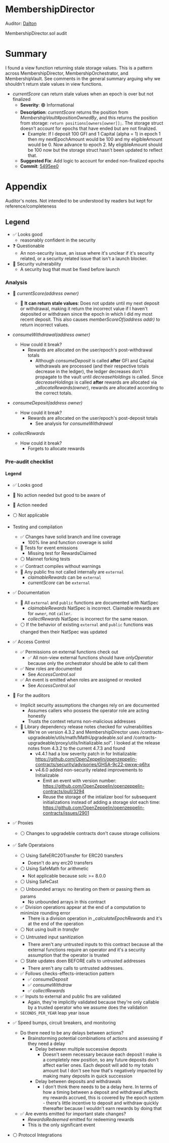 # MembershipDirector
Auditor: [Dalton](https://github.com/daltyboy11)

MembershipDirector.sol audit

# Summary

I found a view function returning stale storage values. This is a pattern across MembershipDirector,
MembershipOrchestrator, and MembershipVault. See comments in the general summary arguing why we shouldn't
return stale values in view functions.

* _currentScore_ can return stale values when an epoch is over but not finalized
  * **Severity**: 🟢 Informational
  * **Description**: _currentScore_ returns the position from _MembershipVault#positionOwnedBy_, and
  this returns the position from storage: `return positions[owners[owner]];`. The storage struct doesn't
  account for epochs that have ended but are not finalized.
    * Example: If I deposit 100 GFI and 1 Capital (alpha = 1) in epoch 1 then my nextEpochAmount would be
      100 and my eligibleAmount would be 0. Now advance to epoch 2. My eligibleAmount should be 100 now but
      the storage struct hasn't been updated to reflect that.
  * **Suggested Fix**: Add logic to account for ended non-finalized epochs 
  * **Commit**: [5495ee0](https://github.com/warbler-labs/mono/pull/1069/commits/5495ee01daa5e24b86a32a3be2dea71c5b83db61)

# Appendix
Auditor's notes. Not intended to be understood by readers but kept for reference/completeness

## Legend
* ✅ Looks good
  * reasonably confident in the security
* ❓ Questionable
  * An non-security issue, an issue where it's unclear if it's security related, or a security
    related issue that isn't a launch blocker.
* 🛑 Security vulnerability
  * A security bug that must be fixed before launch

### Analysis
- 🛑 _currentScore(address owner)_
  - 🛑 **It can return stale values**: Does not update until my next deposit or withdrawal, making
    it return the incorrect value if I haven't deposited or withdrawn since the epoch in which I
    did my most recent deposit. This also causes _memberScoreOf(address addr)_ to return incorrect
    values.

- _consumeWithdrawal(address owner)_
  - How could it break?
    - Rewards are allocated on the user/epoch's post-withdrawal totals
      - Although _consumeDeposit_ is called **after** GFI and Capital withdrawals are processed (and
        their respective totals decrease in the ledger), the ledger decreases don't propagate to the
        vault until _decreaseHoldings_ is called. Since _decreaseHoldings_ is called **after** rewards
        are allocated via _\_allocateRewards(owner)_, rewards are allocated according to the correct
        totals.
  
- _consumeDeposit(address owner)_
  - How could it break?
    - Rewards are allocated on the user/epoch's post-deposit totals
      - See analysis for _consumeWithdrawal_

- _collectRewards_
  - How could it break?
    - Forgets to allocate rewards


### Pre-audit checklist
#### Legend
* ✅ Looks good
* 🚧 No action needed but good to be aware of
* 🛑 Action needed
* ⚪ Not applicable

* Testing and compilation
  * ✅ Changes have solid branch and line coverage
    * 100% line and function coverage is solid
  * 🚧 Tests for event emissions
    *  Missing test for RewardsClaimed
  * ⚪ Mainnet forking tests
  * ✅ Contract compiles without warnings
  * 🛑 Any public fns not called internally are `external`
    * _claimableRewards_ can be `external`
    * _currentScore_ can be `external`

* ✅ Documentation
  * 🛑 All `external` and `public` functions are documented with NatSpec
    * _claimableRewards_ NatSpec is incorrect. Claimable rewards are for `owner`, not `caller`.
    * _collectRewards_ NatSpec is incorrect for the same reason.
  * ⚪ If the behavior of existing `external` and `public` functions was changed then their NatSpec was updated

* ✅ Access Control
  * ✅ Permissions on external functions check out
    * ✅ All non-view external functions should have _onlyOperator_ because only the orchestrator should be able to call them
  * ✅ New roles are documented
    * See _AccessControl.sol_
  * ✅ An event is emitted when roles are assigned or revoked
    * See _AccessControl.sol_

* 🚧 For the auditors
  * Implicit security assumptions the changes rely on are documented
    * Assumes callers who possess the operator role are acting honestly
    * Trusts the context returns non-malicious addresses
  * 🚧 Library dependency release notes checked for vulnerabilities
    * We're on version 4.3.2 and MembershipDirector uses /contracts-upgradeable/utils/math/MathUpgradeable.sol and
      /contracts-upgradeable/proxy/utils/Initializable.sol". I looked at the release notes from 4.3.2 to the current
      4.7.3 and found
      * v4.4.1 had a low severity patch in for Initializable: https://github.com/OpenZeppelin/openzeppelin-contracts/security/advisories/GHSA-9c22-pwxw-p6hx
      * v4.6.0 added non-security related improvements to Initializable
        * Emit an event with version number: https://github.com/OpenZeppelin/openzeppelin-contracts/pull/3294
        * Reuse the storage of the intializer bool for subsequent initializations instead of adding a storage slot each time: https://github.com/OpenZeppelin/openzeppelin-contracts/issues/2901 

* ✅ Proxies
  * ⚪ Changes to upgradeble contracts don't cause storage collisions

* ✅ Safe Operataions
  * ⚪ Using SafeERC20Transfer for ERC20 transfers
    * Doesn't do any erc20 transfers
  * ⚪ Using SafeMath for arithmetic
    * Not applicable because solc >= 8.0.0
  * ⚪ Using SafeCast
  * ⚪ Unbounded arrays: no iterating on them or passing them as params
    * No unbounded arrays in this contract
  * ✅ Division operations appear at the end of a computation to minimize rounding error
    * There is a division operation in _\_calculateEpochRewards_ and it's at the end of the operation
  * ⚪ Not using built in _transfer_
  * ⚪ Untrusted input sanitization
    * There aren't any untrusted inputs to this contract because all the external functions require an operator
      and it's a security assumption that the operator is trusted 
  * ⚪ State updates doen BEFORE calls to untrusted addresses
    * There aren't any calls to untrusted addresses. 
  * ✅ Follows checks-effects-interaction pattern
    * ✅ _consumeDeposit_
    * ✅ _consumeWithdraw_
    * ✅ _collectRewards_
  * ✅ Inputs to external and public fns are validated
    * Again, they're implicitly validated because they're only callable by a trusted operator who we assume
    does the validation
  * `SECONDS_PER_YEAR` leap year issue

* ✅ Speed bumps, circuit breakers, and monitoring
  * Do there need to be any delays between actions?
    * Brainstorming potential combinations of actions and assessing if they need a delay
      * Delay between multiple successive deposts
        * Doesn't seem necessary because each deposit I make is a completely new position,
          so any future deposits don't affect earlier ones. Each deposit will add to my
          totals amount but I don't see how that's negatively impacted by making many deposits
          in quick succession 
      * Delay between deposits and withdrawals
        * I don't think there needs to be a delay here. In terms of how a timing between a deposit
          and withdrawal affects my rewards accrued, this is covered by the epoch system - there's
          little incentive to deposit and withdraw quickly thereafter because I wouldn't earn rewards
          by doing that
  * ✅ Are events emitted for important state changes?
    * _RewardsRedeemed_ emitted for redeeming rewards
    * This is the only significant event

* ⚪ Protocol Integrations